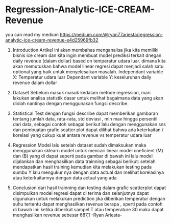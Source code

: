 # Regression-Analytic-ICE-CREAM-Revenue
you can read my medium https://medium.com/@ryan77ariesta/regression-analytic-ice-cream-revenue-e4d25969fb32
1. Introduction
Artikel ini akan membahas menganalisa jika kita memiliki bisnis ice cream dan kita ingin membuat model prediksi terkait dnegan daily revenue (dalam dollar) based on temperatur udara luar. dimana kita akan memutuskan bahwa model linear regresi dapat menjadi salah satu optional yang baik untuk menyelesaikan masalah.
Independant variable X: Temperatur udara luar
Dependant variable Y: keseluruhan daily revenue dalam dollar

2. Dataset
Sebelum masuk masuk kedalam metode regression, mari lakukan analisa statistik dasar untuk melihat bagaimana data yang akan diolah nantinya dengan menggunakan fungsi describe.
3. Statistical Test
dengan fungsi describe dapat memberikan gambaran tentang jumlah data, rata-rata, std deviasi , min max hingga persentil dari data, sebagai contoh sebagai berikut
lalu dengan menggunakan sns dan pembuatan grafic scatter plot dapat dilihat bahwa ada keterkaitan / korelasi yang cukup kuat antara revenue vs temperatur udara luar

4. Regression Model
lalu setelah dataset sudah dimaksukan maka menggunakan sklearn model untuk mencari linear model coeficient (M) dan (B) yang di dapat seperti pada gambar di bawah ini
lalu model dijalankan dan menghasilkan data trainning sebagai berikut:
setelah mendapatkan hasil training kemudian kita melakukan testing pada sumbu Y lalu mengukur nya dengan data actual dan melihat korelasinya atau keterkaitannya dengan data actual yang ada 
5. Conclusion
dari hasil trainning dan testing dalam grafic scatterplot dapat disimpulkan model regresi dapat di terima dan selanjutnya dapat digunakan untuk melakukan prediction jika diberikan temperatur dengan suhu tertentu dapat menghasilkan revenue berapa , sperti pada contoh di bawah ini:
ketika diberikat sampel T atau temperature 30 maka dapat menghasilkan revenue sebesar 687,1
-Ryan Ariesta-
